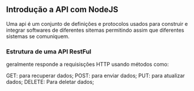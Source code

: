 ## Introdução a API com NodeJS

Uma api é um conjunto de definições e protocolos usados para construir e integrar softwares de diferentes sitemas permitindo assim que diferentes sistemas se comuniquem.

### Estrutura de uma API RestFul

geralmente responde a requisisções HTTP usando métodos como:

GET: para recuperar dados;
POST: para enviar dados;
PUT: para atualizar dados;
DELETE: Para deletar dados;
